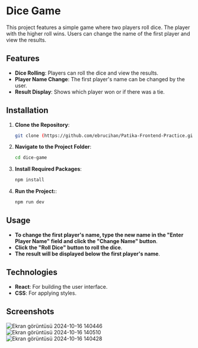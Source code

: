 # Dice Game

This project features a simple game where two players roll dice. The player with the higher roll wins. Users can change the name of the first player and view the results.

## Features

- **Dice Rolling**: Players can roll the dice and view the results.
- **Player Name Change**: The first player's name can be changed by the user.
- **Result Display**: Shows which player won or if there was a tie.

## Installation

1. **Clone the Repository**:
   ```bash
   git clone (https://github.com/ebrucihan/Patika-Frontend-Practice.git)
2. **Navigate to the Project Folder**:
   ```bash
   cd dice-game
   
3. **Install Required Packages**:
    ```bash
    npm install
    
4. **Run the Project:**:
    ```bash
    npm run dev
## Usage
- **To change the first player's name, type the new name in the "Enter Player Name" field and click the "Change Name" button**.
- **Click the "Roll Dice" button to roll the dice**.
- **The result will be displayed below the first player's name**.
   
## Technologies
- **React**: For building the user interface.
- **CSS**: For applying styles.
    
## Screenshots
![Ekran görüntüsü 2024-10-16 140446](https://github.com/user-attachments/assets/1a9cfb38-9b68-4744-acf0-5f2f7b3a820f)
![Ekran görüntüsü 2024-10-16 140510](https://github.com/user-attachments/assets/3e5430df-a119-44e5-be91-d4a791585223)
![Ekran görüntüsü 2024-10-16 140428](https://github.com/user-attachments/assets/1044e12a-27ff-4c88-b779-8dc21c932460)


   
